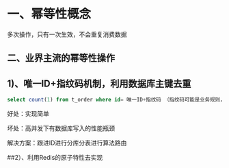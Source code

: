 # 一、幂等性概念

多次操作，只有一次生效，不会重复消费数据

## 二、业界主流的幂等性操作

## 1)、唯一ID+指纹码机制，利用数据库主键去重

```sql
select count(1) from t_order where id= 唯一ID+指纹码 （指纹码可能是业务规则，或者时间戳等）
```

好处：实现简单

坏处：高并发下有数据库写入的性能瓶颈

解决方案：跟进ID进行分库分表进行算法路由

##2）、利用Redis的原子特性去实现

